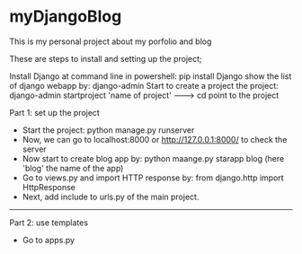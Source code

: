 # myDjangoBlog

This is my personal project about my porfolio and blog

These are steps to install and setting up the project;

Install Django at command line in powershell: pip install Django
show the list of django webapp by: django-admin
Start to create a project the project: django-admin startproject 'name of project' ---> cd point to the project

Part 1: set up the project
- Start the project: python manage.py runserver
- Now, we can go to localhost:8000 or http://127.0.0.1:8000/ to check the server
- Now start to create blog app by: python maange.py starapp blog (here 'blog' the name of the app)
- Go to views.py and import HTTP response by: from django.http import HttpResponse
- Next, add include to urls.py of the main project.

-----------------------------
Part 2: use templates
- Go to apps.py